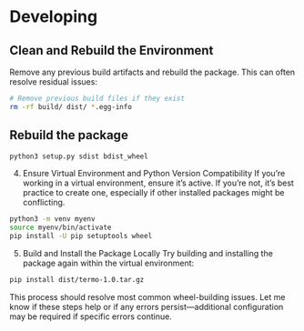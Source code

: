 # Developing

## Clean and Rebuild the Environment
Remove any previous build artifacts and rebuild the package. This can often resolve residual issues:

```bash
# Remove previous build files if they exist
rm -rf build/ dist/ *.egg-info
```

## Rebuild the package
```bash
python3 setup.py sdist bdist_wheel
```

4. Ensure Virtual Environment and Python Version Compatibility
If you’re working in a virtual environment, ensure it’s active. If you’re not, it’s best practice to create one, especially if other installed packages might be conflicting.

```bash
python3 -m venv myenv
source myenv/bin/activate
pip install -U pip setuptools wheel
```

5. Build and Install the Package Locally
Try building and installing the package again within the virtual environment:

```bash
pip install dist/termo-1.0.tar.gz
```
This process should resolve most common wheel-building issues. Let me know if these steps help or if any errors persist—additional configuration may be required if specific errors continue.